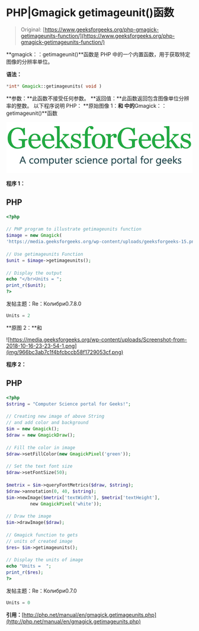 # PHP|Gmagick getimageunit()函数

> Original: [https://www.geeksforgeeks.org/php-gmagick-getimageunits-function/](https://www.geeksforgeeks.org/php-gmagick-getimageunits-function/)

**gmagick：：getimageunit()**函数是 PHP 中的一个内置函数，用于获取特定图像的分辨率单位。

**语法：**

```php
*int* Gmagick::getimageunits( void )
```

**参数：**此函数不接受任何参数。
**返回值：**此函数返回包含图像单位分辨率的整数。
以下程序说明 PHP：
**原始图像 1：**和
中的**Gmagick：：getimageunit()**函数

![](img/efa5ea8e0258291fa60ad9a32c288072.png)

**程序 1：**

## PHP

```php
<?php

// PHP program to illustrate getimageunits function
$image = new Gmagick(
'https://media.geeksforgeeks.org/wp-content/uploads/geeksforgeeks-15.png');

// Use getimageunits Function
$unit = $image->getimageunits();

// Display the output
echo "</br>Units = ";
print_r($unit);
?>
```

发帖主题：Re：Колибри0.7.8.0

```php
Units = 2
```

**原图 2：**和

![https://media.geeksforgeeks.org/wp-content/uploads/Screenshot-from-2018-10-16-23-23-54-1.png](img/966bc3ab7c1f4bfcbccb58f1729053cf.png)

**程序 2：**

## PHP

```php
<?php
$string = "Computer Science portal for Geeks!";

// Creating new image of above String
// and add color and background
$im = new Gmagick();
$draw = new GmagickDraw();

// Fill the color in image
$draw->setFillColor(new GmagickPixel('green'));

// Set the text font size
$draw->setFontSize(50);

$metrix = $im->queryFontMetrics($draw, $string);
$draw->annotation(0, 40, $string);
$im->newImage($metrix['textWidth'], $metrix['textHeight'],
         new GmagickPixel('white'));

// Draw the image         
$im->drawImage($draw);

// Gmagick function to gets
// units of created image
$res= $im->getimageunits();

// Display the units of image
echo "Units =  ";
print_r($res);
?>
```

发帖主题：Re：Колибри0.7.0

```php
Units = 0
```

**引用：**[http://php.net/manual/en/gmagick.getimageunits.php](http://php.net/manual/en/gmagick.getimageunits.php)